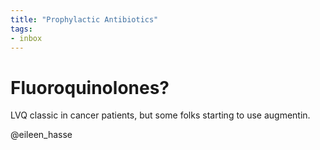 ```yaml
---
title: "Prophylactic Antibiotics"
tags:
- inbox
---
```


# Fluoroquinolones?
LVQ classic in cancer patients, but some folks starting to use augmentin.

@eileen_hasse
